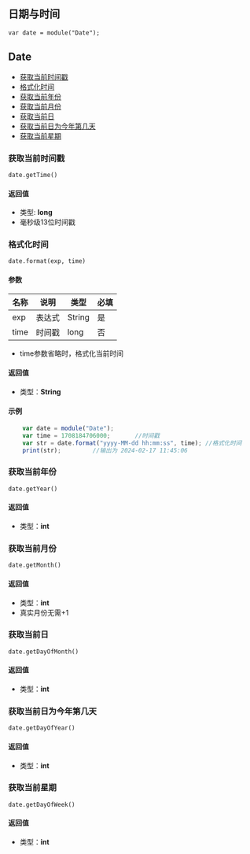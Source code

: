 ## 日期与时间
`var date = module("Date");`

## Date

- [获取当前时间戳](#获取当前时间戳)
- [格式化时间](#格式化时间)
- [获取当前年份](#获取当前年份)
- [获取当前月份](#获取当前月份)
- [获取当前日](#获取当前日)
- [获取当前日为今年第几天](#获取当前日为今年第几天)
- [获取当前星期](#获取当前星期)

### 获取当前时间戳
`date.getTime()`

#### 返回值
- 类型: **long**
- 毫秒级13位时间戳

### 格式化时间
`date.format(exp, time)`

#### 参数

| 名称   | 说明  | 类型     | 必填  |
|------|-----|--------|-----|
| exp  | 表达式 | String | 是   |
| time | 时间戳 | long   | 否   |
- time参数省略时，格式化当前时间

#### 返回值
- 类型：**String**

#### 示例
```js
    var date = module("Date");
    var time = 1708184706000;       //时间戳
    var str = date.format("yyyy-MM-dd hh:mm:ss", time); //格式化时间
    print(str);         //输出为 2024-02-17 11:45:06
```

### 获取当前年份
`date.getYear()`

#### 返回值
- 类型：**int**

### 获取当前月份
`date.getMonth()`

#### 返回值
- 类型：**int**
- 真实月份无需+1

### 获取当前日
`date.getDayOfMonth()`

#### 返回值
- 类型：**int**

### 获取当前日为今年第几天
`date.getDayOfYear()`

#### 返回值
- 类型：**int**

### 获取当前星期
`date.getDayOfWeek()`

#### 返回值
- 类型：**int**